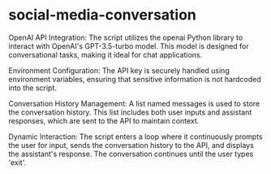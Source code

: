 # social-media-conversation
OpenAI API Integration: The script utilizes the openai Python library to interact with OpenAI's GPT-3.5-turbo model. This model is designed for conversational tasks, making it ideal for chat applications.

Environment Configuration: The API key is securely handled using environment variables, ensuring that sensitive information is not hardcoded into the script.

Conversation History Management: A list named messages is used to store the conversation history. This list includes both user inputs and assistant responses, which are sent to the API to maintain context.

Dynamic Interaction: The script enters a loop where it continuously prompts the user for input, sends the conversation history to the API, and displays the assistant's response. The conversation continues until the user types 'exit'.
